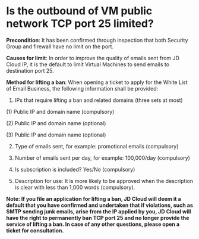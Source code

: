 # Is the outbound of VM public network TCP port 25 limited?

**Precondition**: It has been confirmed through inspection that both Security Group and firewall have no limit on the port.

**Causes for limit**: In order to improve the quality of emails sent from JD Cloud IP, it is the default to limit Virtual Machines to send emails to destination port 25.

**Method for lifting a ban**: When opening a ticket to apply for the White List of Email Business, the following information shall be provided:

1. IPs that require lifting a ban and related domains (three sets at most)

(1) Public IP and domain name (compulsory)

(2) Public IP and domain name (optional)

(3) Public IP and domain name (optional)

2. Type of emails sent, for example: promotional emails (compulsory)

3. Number of emails sent per day, for example: 100,000/day (compulsory)

4. Is subscription is included? Yes/No (compulsory)

5. Description for use: It is more likely to be approved when the description is clear with less than 1,000 words (compulsory).

**Note: If you file an application for lifting a ban, JD Cloud will deem it a default that you have confirmed and undertaken that if violations, such as SMTP sending junk emails, arise from the IP applied by you, JD Cloud will have the right to permanently ban TCP port 25 and no longer provide the service of lifting a ban. In case of any other questions, please open a ticket for consultation.**
